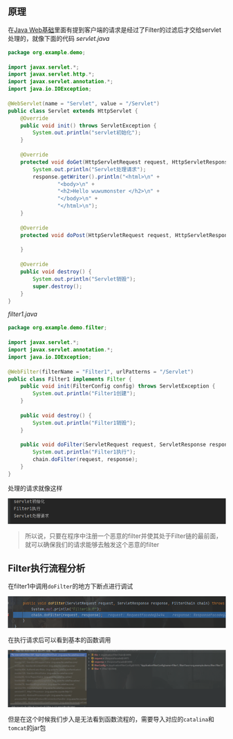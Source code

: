 ## 原理
在[Java Web基础](../../Java%20Web/Java%20Web基础.md)里面有提到客户端的请求是经过了Filter的过滤后才交给servlet处理的，就像下面的代码
*servlet.java*
```java
package org.example.demo;  
  
import javax.servlet.*;  
import javax.servlet.http.*;  
import javax.servlet.annotation.*;  
import java.io.IOException;  
  
@WebServlet(name = "Servlet", value = "/Servlet")  
public class Servlet extends HttpServlet {  
    @Override  
    public void init() throws ServletException {  
        System.out.println("servlet初始化");  
    }  
  
    @Override  
    protected void doGet(HttpServletRequest request, HttpServletResponse response) throws ServletException, IOException {  
        System.out.println("Servlet处理请求");  
        response.getWriter().println("<html>\n" +  
                "<body>\n" +  
                "<h2>Hello wuwumonster </h2>\n" +  
                "</body>\n" +  
                "</html>\n");  
    }  
  
    @Override  
    protected void doPost(HttpServletRequest request, HttpServletResponse response) throws ServletException, IOException {  
  
    }  
  
    @Override  
    public void destroy() {  
        System.out.println("Servlet销毁");  
        super.destroy();  
    }  
}
```
*filter1.java*
```java
package org.example.demo.filter;  
  
import javax.servlet.*;  
import javax.servlet.annotation.*;  
import java.io.IOException;  
  
@WebFilter(filterName = "Filter1", urlPatterns = "/Servlet")  
public class Filter1 implements Filter {  
    public void init(FilterConfig config) throws ServletException {  
        System.out.println("Filter1创建");  
    }  
  
    public void destroy() {  
        System.out.println("Filter1销毁");  
    }  
  
    public void doFilter(ServletRequest request, ServletResponse response, FilterChain chain) throws ServletException, IOException {  
        System.out.println("Filter1执行");  
        chain.doFilter(request, response);  
    }  
}
```

处理的请求就像这样

![](attachments/Pasted%20image%2020230312225836.png)

>所以说，只要在程序中注册一个恶意的filter并使其处于Filter链的最前面，就可以确保我们的请求能够去触发这个恶意的filter

## Filter执行流程分析
在filter1中调用`doFilter`的地方下断点进行调试

![](attachments/Pasted%20image%2020230312230852.png)

在执行请求后可以看到基本的函数调用

![](attachments/Pasted%20image%2020230312233716.png)

但是在这个时候我们步入是无法看到函数流程的，需要导入对应的`catalina`和`tomcat`的jar包